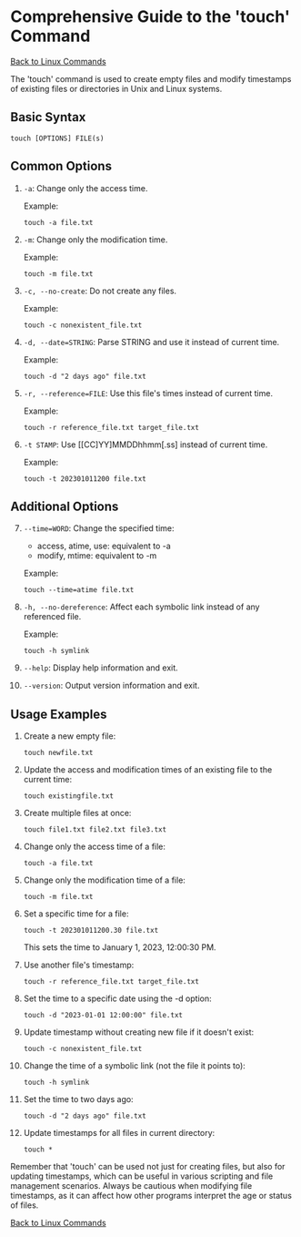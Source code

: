 # Comprehensive Guide to the 'touch' Command

[Back to Linux Commands](../readme.md)

The 'touch' command is used to create empty files and modify timestamps of existing files or directories in Unix and Linux systems.

## Basic Syntax

```
touch [OPTIONS] FILE(s)
```

## Common Options

1. `-a`: 
   Change only the access time.

   Example:
   ```
   touch -a file.txt
   ```

2. `-m`: 
   Change only the modification time.

   Example:
   ```
   touch -m file.txt
   ```

3. `-c, --no-create`: 
   Do not create any files.

   Example:
   ```
   touch -c nonexistent_file.txt
   ```

4. `-d, --date=STRING`: 
   Parse STRING and use it instead of current time.

   Example:
   ```
   touch -d "2 days ago" file.txt
   ```

5. `-r, --reference=FILE`: 
   Use this file's times instead of current time.

   Example:
   ```
   touch -r reference_file.txt target_file.txt
   ```

6. `-t STAMP`: 
   Use [[CC]YY]MMDDhhmm[.ss] instead of current time.

   Example:
   ```
   touch -t 202301011200 file.txt
   ```

## Additional Options

7. `--time=WORD`: 
   Change the specified time: 
   - access, atime, use: equivalent to -a
   - modify, mtime: equivalent to -m

   Example:
   ```
   touch --time=atime file.txt
   ```

8. `-h, --no-dereference`: 
   Affect each symbolic link instead of any referenced file.

   Example:
   ```
   touch -h symlink
   ```

9. `--help`: 
   Display help information and exit.

10. `--version`: 
    Output version information and exit.

## Usage Examples

1. Create a new empty file:
   ```
   touch newfile.txt
   ```

2. Update the access and modification times of an existing file to the current time:
   ```
   touch existingfile.txt
   ```

3. Create multiple files at once:
   ```
   touch file1.txt file2.txt file3.txt
   ```

4. Change only the access time of a file:
   ```
   touch -a file.txt
   ```

5. Change only the modification time of a file:
   ```
   touch -m file.txt
   ```

6. Set a specific time for a file:
   ```
   touch -t 202301011200.30 file.txt
   ```
   This sets the time to January 1, 2023, 12:00:30 PM.

7. Use another file's timestamp:
   ```
   touch -r reference_file.txt target_file.txt
   ```

8. Set the time to a specific date using the -d option:
   ```
   touch -d "2023-01-01 12:00:00" file.txt
   ```

9. Update timestamp without creating new file if it doesn't exist:
   ```
   touch -c nonexistent_file.txt
   ```

10. Change the time of a symbolic link (not the file it points to):
    ```
    touch -h symlink
    ```

11. Set the time to two days ago:
    ```
    touch -d "2 days ago" file.txt
    ```

12. Update timestamps for all files in current directory:
    ```
    touch *
    ```

Remember that 'touch' can be used not just for creating files, but also for updating timestamps, which can be useful in various scripting and file management scenarios. Always be cautious when modifying file timestamps, as it can affect how other programs interpret the age or status of files.

[Back to Linux Commands](../readme.md)
